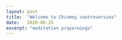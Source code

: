 ```yaml
---
layout: post
title:  "Welcome to Chinmoy controversies"
date:   2020-06-25
excerpt: "meditation prayerwings"
---
```

